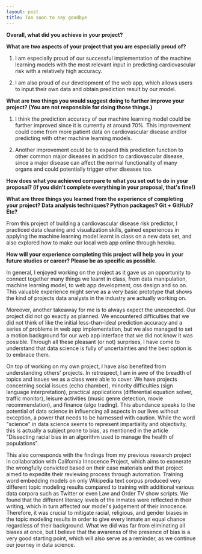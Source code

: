 ```yaml
---
layout: post
title: Too soon to say goodbye
---
```



**Overall, what did you achieve in your project?**



**What are two aspects of your project that you are especially proud of?**

1) I am especially proud of our successful implementation of the machine learning models with the most relevant input in predicting cardiovascular risk with a relatively high accuracy.

2) I am also proud of our development of the web app, which allows users to input their own data and obtain prediction result by our model.

**What are two things you would suggest doing to further improve your project? (You are not responsible for doing those things.)**

1) I think the prediction accuracy of our machine learning model could be further improved since it is currently at around 70%. This improvement could come from more patient data on cardiovascular disease and/or predicting with other machine learning models.

2) Another improvement could be to expand this prediction function to other common major diseases in addition to cardiovascular disease, since a major disease can affect the normal functionality of many organs and could potentially trigger other diseases too.

**How does what you achieved compare to what you set out to do in your proposal? (if you didn't complete everything in your proposal, that's fine!)**

**What are three things you learned from the experience of completing your project? Data analysis techniques? Python packages? Git + GitHub? Etc?**

From this project of building a cardiovascular disease risk predictor, I practiced data cleaning and visualization skills, gained experiences in applying the machine learning model learnt in class on a new data set, and also explored how to make our local web app online through heroku.


**How will your experience completing this project will help you in your future studies or career? Please be as specific as possible.**

In general, I enjoyed working on the project as it gave us an opportunity to connect together many things we learnt in class, from data manipulation, machine learning model, to web app development, css design and so on. This valuable experience might serve as a very basic prototype that shows the kind of projects data analysts in the industry are actually working on.

Moreover, another takeaway for me is to always expect the unexpected. Our project did not go exactly as planned. We encountered difficulties that we did not think of like the initial less-than-ideal prediction accuracy and a series of problems in web app implementation, but we also managed to set a motion background for our web app interface that we did not know it was possible. Through all these pleasant (or not) surprises, I have come to understand that data science is fully of uncertainties and the best option is to embrace them. 

On top of working on my own project, I have also benefited from understanding others' projects. In retrospect, I am in awe of the breadth of topics and issues we as a class were able to cover. We have projects concerning social issues (echo chamber), minority difficulties (sign language interpretation), practical applications (differential equation solver, traffic monitor), leisure activities (music genre detection, movie recommendation), and finance (algo trading). This abundance speaks to the potential of data science in influencing all aspects in our lives without exception, a power that needs to be harnessed with caution. While the word "science" in data science seems to represent impartiality and objectivity, this is actually a subject prone to bias, as mentioned in the article "Dissecting racial bias in an algorithm used to manage the health of populations". 

This also corresponds with the findings from my previous research project in collaboration with California Innocence Project, which aims to exonerate the wrongfully convicted based on their case materials and that project aimed to expedite their reviewing process through automation. Training word embedding models on only Wikipedia text corpus produced very different topic modeling results compared to training with additional various data corpora such as Twitter or even Law and Order TV show scripts. We found that the different literacy levels of the inmates were reflected in their writing, which in turn affected our model's judgement of their innocence. Therefore, it was crucial to mitigate racial, religious, and gender biases in the topic modeling results in order to give every inmate an equal chance regardless of their background. What we did was far from eliminating all biases at once, but I believe that the awarenss of the presence of bias is a very good starting point, which will also serve as a reminder, as we continue our journey in data science.    




